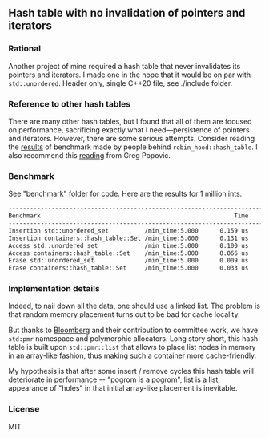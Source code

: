 ## Hash table with no invalidation of pointers and iterators

### Rational
Another project of mine required a hash table that never invalidates its pointers and iterators. I made one in the hope that it would be on par with `std::unordered`. Header only, single C++20 file, see ./include folder.


### Reference to other hash tables
There are many other hash tables, but I found that all of them are focused on performance, sacrificing exactly what I need—persistence of pointers and iterators. However, there are some serious attempts. Consider reading the [results](https://martin.ankerl.com/2019/04/01/hashmap-benchmarks-01-overview/) of benchmark made by people behind `robin_hood::hash_table`. I also recommend this [reading](https://greg7mdp.github.io/parallel-hashmap/) from Greg Popovic.

### Benchmark
See "benchmark" folder for code. 
Here are the results for 1 million ints. 
```bash
------------------------------------------------------------------------------------------------
Benchmark                                                      Time             CPU   Iterations
------------------------------------------------------------------------------------------------
Insertion std::unordered_set          /min_time:5.000      0.159 us        0.158 us     43200594
Insertion containers::hash_table::Set /min_time:5.000      0.131 us        0.131 us     48726121
Access std::unordered_set             /min_time:5.000      0.100 us        0.100 us     70115314
Access containers::hash_table::Set    /min_time:5.000      0.066 us        0.066 us    105866092
Erase std::unordered_set              /min_time:5.000      0.009 us        0.009 us    595622129
Erase containers::hash_table::Set     /min_time:5.000      0.033 us        0.032 us    211234684

```

### Implementation details
Indeed, to nail down all the data, one should use a linked list. The problem is that random memory placement turns out to be bad for cache locality.

But thanks to [Bloomberg](https://github.com/bloomberg) and their contribution to committee work, we have `std:pmr` namespace and polymorphic allocators.
Long story short, this hash table is built upon `std::pmr::list` that allows to place list nodes in memory in an array-like fashion, thus making such a container more cache-friendly.

My hypothesis is that after some insert / remove cycles this hash table will deteriorate in performance -- "pogrom is a pogrom", list is a list, appearance of "holes" in that initial array-like placement is inevitable.

### License
MIT